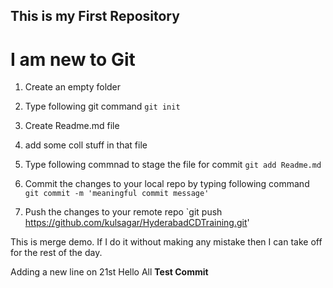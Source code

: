 ## This is my First Repository

# I am new to Git

1. Create an empty folder
2. Type following git command
	`git init`
	
3. Create Readme.md file
4. add some coll stuff in that file
5. Type following commnad to stage the file for commit
	`git add Readme.md`

6. Commit the changes to your local repo by typing following command
	`git commit -m 'meaningful commit message'`

7. Push the changes to your remote repo
	`git push https://github.com/kulsagar/HyderabadCDTraining.git'
	
This is merge demo. 
If I do it without making any mistake then I can take off for the rest of the day.

Adding a new line on 21st 
Hello All
**Test Commit**
